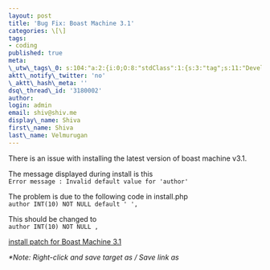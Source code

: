 ```yaml
---
layout: post
title: 'Bug Fix: Boast Machine 3.1'
categories: \[\]
tags:
- coding
published: true
meta:
\_utw\_tags\_0: s:104:"a:2:{i:0;O:8:"stdClass":1:{s:3:"tag";s:11:"Development";}i:1;O:8:"stdClass":1:{s:3:"tag";s:6:"Others";}}";
aktt\_notify\_twitter: 'no'
\_aktt\_hash\_meta: ''
dsq\_thread\_id: '3180002'
author:
login: admin
email: shiv@shiv.me
display\_name: Shiva
first\_name: Shiva
last\_name: Velmurugan
---
```


There is an issue with installing the latest version of boast machine v3.1\.

The message displayed during install is this  
`Error message : Invalid default value for 'author'`

The problem is due to the following code in install.php  
`author INT(10) NOT NULL default ' ',` 

This should be changed to  
`author INT(10) NOT NULL ,`

[install patch for Boast Machine 3.1  
][0]

_\*Note: Right-click and save target as / Save link as_


[0]: http://shvelmur.com/wpress/wp-admin/install.php "install patch for Boast Machine 3.1"
